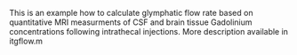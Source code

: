 This is an example how to calculate glymphatic flow rate based on quantitative MRI measurments of CSF and brain tissue Gadolinium concentrations following intrathecal injections.
More description available in itgflow.m
